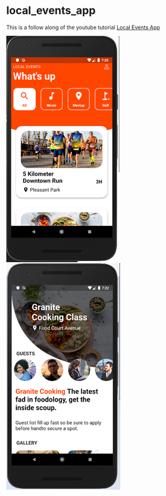 # local_events_app

This is a follow along of the youtube tutorial [Local Events App](https://www.youtube.com/watch?v=pAYGLroI1DI)

![Home Page](./assets/home_page.png) ![Details Page](assets/details_page.png)
